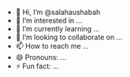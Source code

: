 - 👋 Hi, I’m @salahaushabah
- 👀 I’m interested in ...
- 🌱 I’m currently learning ...
- 💞️ I’m looking to collaborate on ...
- 📫 How to reach me ...
- 😄 Pronouns: ...
- ⚡ Fun fact: ...

<!---
salahaushabah/salahaushabah is a ✨ special ✨ repository because its `README.md` (this file) appears on your GitHub profile.
You can click the Preview link to take a look at your changes.
--->
